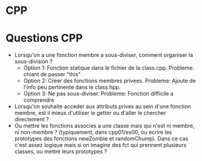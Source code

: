 # CPP

# Questions CPP

- Lorsqu'on a une fonction membre a sous-diviser, comment organiser la sous-division ?
	- Option 1: Fonction statique dans le fichier de la class.cpp. Probleme: chiant de passer "this"
	- Option 2: Creer des fonctions membres privees. Probleme: Ajoute de l'info peu pertinente dans le class.hpp.
	- Option 3: Ne pas sous-diviser. Probleme: Fonction difficile a comprendre
- Lorsqu'on souhaite acceder aux attributs prives au sein d'une fonction membre, est il mieux
d'utiliser le getter ou d'aller le chercher directement ?
- Ou mettre les fonctions associes a une classe mais qui n'est ni membre, ni non-membre ? (typiquement, dans cpp01/ex00, ou ecrire les prototypes des fonctions newZombie et randomChump). Dans ce cas c'est assez logique mais si on imagine des fct qui prennent plusieurs classes, ou mettre leurs prototypes ?
